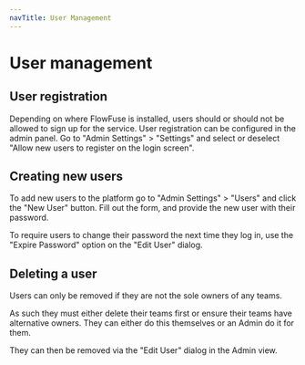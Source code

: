 ```yaml
---
navTitle: User Management
---
```


# User management

## User registration

Depending on where FlowFuse is installed, users should or should not be allowed 
to sign up for the service. User registration can be configured in the admin panel.
Go to "Admin Settings" > "Settings" and select or deselect "Allow new users to register on the login screen".

## Creating new users

To add new users to the platform go to "Admin Settings" > "Users" and click the
"New User" button. Fill out the form, and provide the new user with their password.

To require users to change their password the next time they log in, use the "Expire Password" option
on the "Edit User" dialog.

## Deleting a user

Users can only be removed if they are not the sole owners of any teams.

As such they must either delete their teams first or ensure their teams have
alternative owners. They can either do this themselves or an Admin do it for them.

They can then be removed via the "Edit User" dialog in the Admin view.
